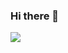 ### Hi there 👋
<a href="https://ram-zip.tistory.com" target="_blank"><img src="https://img.shields.io/badge/뱃지레이블-000000?style=flat-square&logo=appveyor&logo=tistory&logoColor=FFFFFF"/></a>
<!--
**huB-ram/huB-ram** is a ✨ _special_ ✨ repository because its `README.md` (this file) appears on your GitHub profile.

Here are some ideas to get you started:

- 🔭 I’m currently working on ...
- 🌱 I’m currently learning ...
- 👯 I’m looking to collaborate on ...
- 🤔 I’m looking for help with ...
- 💬 Ask me about ...
- 📫 How to reach me: ...
- 😄 Pronouns: ...
- ⚡ Fun fact: ...
-->
